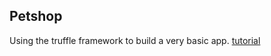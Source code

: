 ## Petshop

Using the truffle framework to build a very basic app.
[tutorial](http://truffleframework.com/tutorials/pet-shop)
